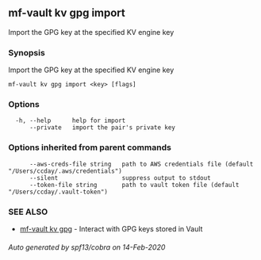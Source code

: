 ## mf-vault kv gpg import

Import the GPG key at the specified KV engine key

### Synopsis

Import the GPG key at the specified KV engine key

```
mf-vault kv gpg import <key> [flags]
```

### Options

```
  -h, --help      help for import
      --private   import the pair's private key
```

### Options inherited from parent commands

```
      --aws-creds-file string   path to AWS credentials file (default "/Users/ccday/.aws/credentials")
      --silent                  suppress output to stdout
      --token-file string       path to vault token file (default "/Users/ccday/.vault-token")
```

### SEE ALSO

* [mf-vault kv gpg](mf-vault_kv_gpg.md)	 - Interact with GPG keys stored in Vault

###### Auto generated by spf13/cobra on 14-Feb-2020
